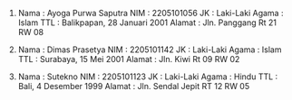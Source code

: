 1. Nama   : Ayoga Purwa Saputra
   NIM    : 2205101056
   JK     : Laki-Laki
  Agama   : Islam
  TTL     : Balikpapan, 28 Januari 2001
  Alamat  : Jln. Panggang Rt 21 RW 08

2. Nama   : Dimas Prasetya
   NIM    : 2205101142
   JK     : Laki-Laki
  Agama   : Islam
  TTL     : Surabaya, 15 Mei 2001
  Alamat  : Jln. Kiwi Rt 09 RW 02

3. Nama   : Sutekno
   NIM    : 2205101123
   JK     : Laki-Laki
  Agama   : Hindu
  TTL     : Bali, 4 Desember 1999
  Alamat  : Jln. Sendal Jepit RT 12 RW 05
